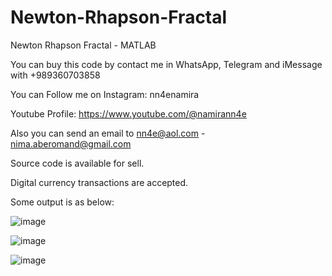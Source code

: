 # Newton-Rhapson-Fractal
Newton Rhapson Fractal - MATLAB

You can buy this code by contact me in WhatsApp, Telegram and iMessage with +989360703858

You can Follow me on Instagram: nn4enamira

Youtube Profile: https://www.youtube.com/@namirann4e

Also you can send an email to nn4e@aol.com - nima.aberomand@gmail.com

Source code is available for sell.

Digital currency transactions are accepted.

Some output is as below:

![image](https://github.com/user-attachments/assets/ec4cd633-d6ef-4e52-87ef-06ac93d2c452)

![image](https://github.com/user-attachments/assets/64556564-169a-4b80-9fa6-084eb19d868b)

![image](https://github.com/user-attachments/assets/1ec02e3b-6853-46a9-a1cc-8071b7dacbd3)
